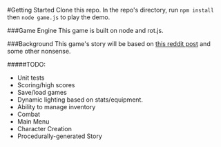 #Getting Started
Clone this repo.
In the repo's directory, run `npm install` then `node game.js` to play the demo.

###Game Engine
This game is built on node and rot.js.

###Background
This game's story will be based on [this reddit post](https://www.reddit.com/r/rpg/comments/3vsob5/tell_me_a_decent_plot_in_just_under_100_words/cxqw0x7) and some other nonsense.

#####TODO:
* Unit tests
* Scoring/high scores
* Save/load games
* Dynamic lighting based on stats/equipment.
* Ability to manage inventory
* Combat
* Main Menu
* Character Creation
* Procedurally-generated Story